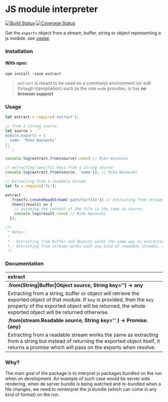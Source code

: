 # JS module interpreter
[![Build Status](https://travis-ci.org/alejorod/extract.svg?branch=master)](https://travis-ci.org/alejorod/extract)
[![Coverage Status](https://coveralls.io/repos/github/alejorod/extract/badge.svg?branch=master)](https://coveralls.io/github/alejorod/extract?branch=master)

Get the `exports` object from a stream, buffer, string or object representing a js module. *see [usage](#usage).*

### Installation

#### With npm:
```
npm install -save extract
```

> `extract` is meant to be used on a commonjs environment (or es6 through transpilation) such as the one `node` provides, is has **no browser support**

### Usage
````javascript
let extract = require('extract');

// from a string source
let source =  ```
module.exports = {
  name: 'Mike Wazowski'
};
```;

console.log(extract.from(source).name) // Mike Wazowski

// extracting specific keys from a string source
console.log(extract.from(source, 'name')); // Mike Wazowski

// Extracting from a readable Stream
let fs = require('fs');

extract
  .from(fs.createReadStream('path/to/file')) // extracting from streams returns a Promise
  .then((result) => {
    // assuming the content of the file is the same as source.
    console.log(result.name) // Mike Wazowski
  });

/**
 * Notes:
 *
 * - Extracting from Buffer and Objects works the same way as extracting from strings.
 * - Extracting from streams works with any kind of readable streams, such as http responses, read file streams, etc..
 */
````

### Documentation

| extract |
| :--- |
| **.from(String&#124;Buffer&#124;Object source, String key='') -> any** |
| Extracting from a string, buffer or object will retrieve the exported object of that module. If `key` is provided, then the `key` property of the exported object will be returned, the whole exported object will be returned otherwise.|
| **.from(stream.Readable source, String key='' ) -> Promise.{any}** |
| Extracting from a readable stream works the same as extracting from a string but instead of returning the exported object itself, it returns a promise which will pass on the exports when resolve.|

### Why?

The main goal of the package is to interpret js packages bundled on the run when on development. An example of such case would be server side rendering, when de server bundle is being watched and re-bundled when a file changes, we need to reinterpret the js bundle (which can come in any kind of format) on the run.
